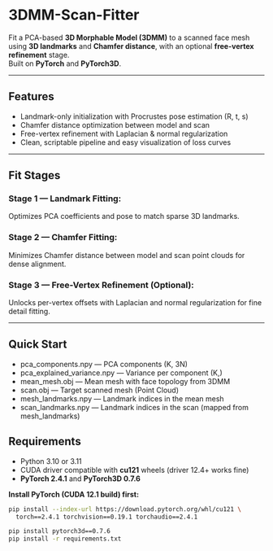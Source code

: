 # 3DMM-Scan-Fitter

Fit a PCA-based **3D Morphable Model (3DMM)** to a scanned face mesh using **3D landmarks** and **Chamfer distance**, with an optional **free-vertex refinement** stage.  
Built on **PyTorch** and **PyTorch3D**.

---

## Features
- Landmark-only initialization with Procrustes pose estimation (R, t, s)  
- Chamfer distance optimization between model and scan  
- Free-vertex refinement with Laplacian & normal regularization  
- Clean, scriptable pipeline and easy visualization of loss curves

---

## Fit Stages
### **Stage 1 — Landmark Fitting:**
Optimizes PCA coefficients and pose to match sparse 3D landmarks.

### **Stage 2 — Chamfer Fitting:**
Minimizes Chamfer distance between model and scan point clouds for dense alignment.

### **Stage 3 — Free-Vertex Refinement (Optional):**
Unlocks per-vertex offsets with Laplacian and normal regularization for fine detail fitting.

---
## Quick Start
- pca_components.npy — PCA components (K, 3N)
- pca_explained_variance.npy — Variance per component (K,)
- mean_mesh.obj — Mean mesh with face topology from 3DMM
- scan.obj — Target scanned mesh (Point Cloud)
- mesh_landmarks.npy — Landmark indices in the mean mesh
- scan_landmarks.npy — Landmark indices in the scan (mapped from mesh_landmarks)

## Requirements
- Python 3.10 or 3.11  
- CUDA driver compatible with **cu121** wheels (driver 12.4+ works fine)  
- **PyTorch 2.4.1** and **PyTorch3D 0.7.6**

**Install PyTorch (CUDA 12.1 build) first:**
```bash
pip install --index-url https://download.pytorch.org/whl/cu121 \
  torch==2.4.1 torchvision==0.19.1 torchaudio==2.4.1

pip install pytorch3d==0.7.6
pip install -r requirements.txt
